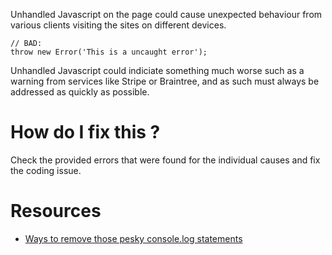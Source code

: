 Unhandled Javascript on the page could cause unexpected behaviour from various clients visiting the sites on different devices.

```
// BAD:
throw new Error('This is a uncaught error');
```

Unhandled Javascript could indiciate something much worse such as a warning from services like Stripe or Braintree, and as such must always be addressed as quickly as possible.

# How do I fix this ?

Check the provided errors that were found for the individual causes and fix the coding issue.

# Resources

* [Ways to remove those pesky console.log statements](http://elijahmanor.com/grunt-away-those-pesky-console-log-statements/)